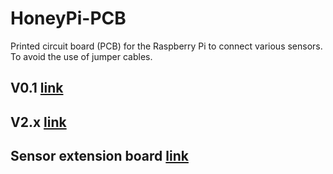 # HoneyPi-PCB

Printed circuit board (PCB) for the Raspberry Pi to connect various sensors. To avoid the use of jumper cables.

## V0.1 [link](./PCB_V0.1)

## V2.x [link](./PCB_V2.x)
## Sensor extension board [link](./PCB_Sensor_Board_HX711_DS18b20)

